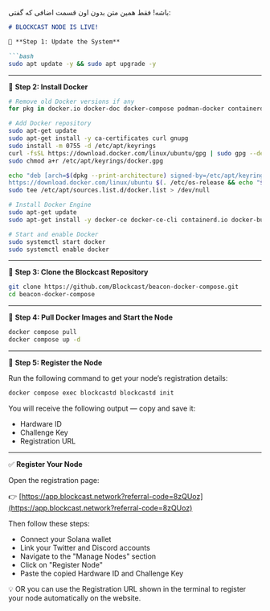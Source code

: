 
باشه! فقط همین متن بدون اون قسمت اضافی که گفتی:

````markdown
# BLOCKCAST NODE IS LIVE!

🔹 **Step 1: Update the System**

```bash
sudo apt update -y && sudo apt upgrade -y
````

---

🔹 **Step 2: Install Docker**

```bash
# Remove old Docker versions if any
for pkg in docker.io docker-doc docker-compose podman-docker containerd runc; do sudo apt-get remove $pkg; done

# Add Docker repository
sudo apt-get update
sudo apt-get install -y ca-certificates curl gnupg
sudo install -m 0755 -d /etc/apt/keyrings
curl -fsSL https://download.docker.com/linux/ubuntu/gpg | sudo gpg --dearmor -o /etc/apt/keyrings/docker.gpg
sudo chmod a+r /etc/apt/keyrings/docker.gpg

echo "deb [arch=$(dpkg --print-architecture) signed-by=/etc/apt/keyrings/docker.gpg] \
https://download.docker.com/linux/ubuntu $(. /etc/os-release && echo "$VERSION_CODENAME") stable" | \
sudo tee /etc/apt/sources.list.d/docker.list > /dev/null

# Install Docker Engine
sudo apt-get update
sudo apt-get install -y docker-ce docker-ce-cli containerd.io docker-buildx-plugin docker-compose-plugin

# Start and enable Docker
sudo systemctl start docker
sudo systemctl enable docker
```

---

🔹 **Step 3: Clone the Blockcast Repository**

```bash
git clone https://github.com/Blockcast/beacon-docker-compose.git
cd beacon-docker-compose
```

---

🔹 **Step 4: Pull Docker Images and Start the Node**

```bash
docker compose pull
docker compose up -d
```

---

🔹 **Step 5: Register the Node**

Run the following command to get your node’s registration details:

```bash
docker compose exec blockcastd blockcastd init
```

You will receive the following output — copy and save it:

* Hardware ID
* Challenge Key
* Registration URL

---

✅ **Register Your Node**

Open the registration page:

👉 [https://app.blockcast.network?referral-code=8zQUoz](https://app.blockcast.network?referral-code=8zQUoz)

Then follow these steps:

* Connect your Solana wallet
* Link your Twitter and Discord accounts
* Navigate to the "Manage Nodes" section
* Click on "Register Node"
* Paste the copied Hardware ID and Challenge Key

💡 OR you can use the Registration URL shown in the terminal to register your node automatically on the website.

```


